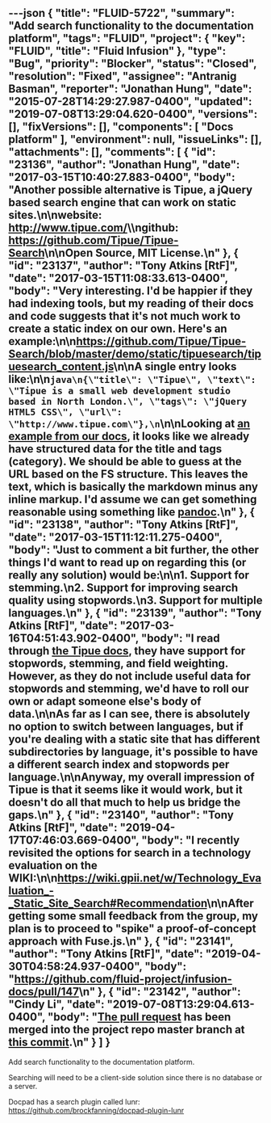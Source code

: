 ---json
{
  "title": "FLUID-5722",
  "summary": "Add search functionality to the documentation platform",
  "tags": "FLUID",
  "project": {
    "key": "FLUID",
    "title": "Fluid Infusion"
  },
  "type": "Bug",
  "priority": "Blocker",
  "status": "Closed",
  "resolution": "Fixed",
  "assignee": "Antranig Basman",
  "reporter": "Jonathan Hung",
  "date": "2015-07-28T14:29:27.987-0400",
  "updated": "2019-07-08T13:29:04.620-0400",
  "versions": [],
  "fixVersions": [],
  "components": [
    "Docs platform"
  ],
  "environment": null,
  "issueLinks": [],
  "attachments": [],
  "comments": [
    {
      "id": "23136",
      "author": "Jonathan Hung",
      "date": "2017-03-15T10:40:27.883-0400",
      "body": "Another possible alternative is Tipue, a jQuery based search engine that can work on static sites.\n\nwebsite: <http://www.tipue.com/>\\\ngithub: <https://github.com/Tipue/Tipue-Search>\n\nOpen Source, MIT License.\n"
    },
    {
      "id": "23137",
      "author": "Tony Atkins [RtF]",
      "date": "2017-03-15T11:08:33.613-0400",
      "body": "Very interesting.  I'd be happier if they had indexing tools, but my reading of their docs and code suggests that it's not much work to create a static index on our own.  Here's an example:\n\n<https://github.com/Tipue/Tipue-Search/blob/master/demo/static/tipuesearch/tipuesearch_content.js>\n\nA single entry looks like:\n\n```java\n{\"title\": \"Tipue\", \"text\": \"Tipue is a small web development studio based in North London.\", \"tags\": \"jQuery HTML5 CSS\", \"url\": \"http://www.tipue.com\"},\n```\n\nLooking at [an example from our docs](https://raw.githubusercontent.com/fluid-project/infusion-docs/master/src/documents/Builder.md), it looks like we already have structured data for the title and tags (category).  We should be able to guess at the URL based on the FS structure.  This leaves the text, which is basically the markdown minus any inline markup.  I'd assume we can get something reasonable using something like [pandoc](http://pandoc.org/).\n"
    },
    {
      "id": "23138",
      "author": "Tony Atkins [RtF]",
      "date": "2017-03-15T11:12:11.275-0400",
      "body": "Just to comment a bit further, the other things I'd want to read up on regarding this (or really any solution) would be:\n\n1. Support for stemming.\n2. Support for improving search quality using stopwords.\n3. Support for multiple languages.\n"
    },
    {
      "id": "23139",
      "author": "Tony Atkins [RtF]",
      "date": "2017-03-16T04:51:43.902-0400",
      "body": "I read through [the Tipue docs](http://www.tipue.com/search/docs/?d=3), they have support for stopwords, stemming, and field weighting.  However, as they do not include useful data for stopwords and stemming, we'd have to roll our own or adapt someone else's body of data.\n\nAs far as I can see, there is absolutely no option to switch between languages, but if you're dealing with a static site that has different subdirectories by language, it's possible to have a different search index and stopwords per language.\n\nAnyway, my overall impression of Tipue is that it seems like it would work, but it doesn't do all that much to help us bridge the gaps.\n"
    },
    {
      "id": "23140",
      "author": "Tony Atkins [RtF]",
      "date": "2019-04-17T07:46:03.669-0400",
      "body": "I recently revisited the options for search in a technology evaluation on the WIKI:\n\n<https://wiki.gpii.net/w/Technology_Evaluation_-_Static_Site_Search#Recommendation>\n\nAfter getting some small feedback from the group, my plan is to proceed to \"spike\" a proof-of-concept approach with Fuse.js.\n"
    },
    {
      "id": "23141",
      "author": "Tony Atkins [RtF]",
      "date": "2019-04-30T04:58:24.937-0400",
      "body": "<https://github.com/fluid-project/infusion-docs/pull/147>\n"
    },
    {
      "id": "23142",
      "author": "Cindy Li",
      "date": "2019-07-08T13:29:04.613-0400",
      "body": "[The pull request](https://github.com/fluid-project/infusion-docs/pull/147) has been merged into the project repo master branch at [this commit](https://github.com/fluid-project/infusion-docs/commit/7ac573b5818d8989e20f151a2fe2800793106d53).\n"
    }
  ]
}
---
Add search functionality to the documentation platform.

Searching will need to be a client-side solution since there is no database or a server.

Docpad has a search plugin called lunr:\
<https://github.com/brockfanning/docpad-plugin-lunr>

        